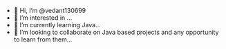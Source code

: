 - 👋 Hi, I’m @vedant130699
- 👀 I’m interested in ...
- 🌱 I’m currently learning Java...
- 💞️ I’m looking to collaborate on Java based projects and any opportunity to learn from them...

<!---
vedant130699/vedant130699 is a ✨ special ✨ repository because its `README.md` (this file) appears on your GitHub profile.
You can click the Preview link to take a look at your changes.
--->
